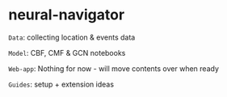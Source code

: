 # neural-navigator

`Data`: collecting location & events data

`Model`: CBF, CMF & GCN notebooks

`Web-app`: Nothing for now - will move contents over when ready

`Guides`: setup + extension ideas